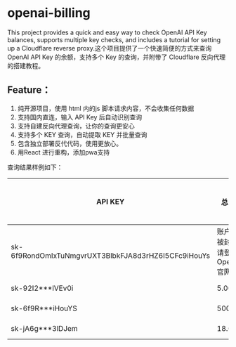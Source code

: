 # openai-billing
This project provides a quick and easy way to check OpenAI API Key balances, supports multiple key checks, and includes a tutorial for setting up a Cloudflare reverse proxy.这个项目提供了一个快速简便的方式来查询 OpenAI API Key 的余额，支持多个 Key 的查询，并附带了 Cloudflare 反向代理的搭建教程。

## Feature：

1. 纯开源项目，使用 html 内的js 脚本请求内容，不会收集任何数据
2. 支持国内直连，输入 API Key 后自动识别查询
3. 支持自建反向代理查询，让你的查询更安心
4. 支持多个 KEY 查询，自动提取 KEY 并批量查询
5. 包含独立部署反代代码，使用更放心。
6. 用React 进行重构，添加pwa支持

查询结果样例如下：

| API KEY                                    | 总限额   | 已使用 | 剩余量  | 到期时间    | GPT-4 | 是否绑卡 |
| ----------------------------------------- | ------- | ------ | ------- | ----------- | ----- | -------- |
| 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 | 账户疑似被封禁，请登录 OpenAI 官网确认| | | | ❌    | 🔴      |
| sk-92I2***lVEv0i                          | 5.00    | 0.00   | 5.00    | 2023-09-01 | ❌    | 🟢      |
| sk-6f9R***iHouYS                          | 5000.00 | 144.10 | 4855.90 | 2023-07-01 | ❌    | 🟢      |
| sk-jA6g***3lDJem                          | 18.00   | 0.00   | 🔴过期 | 2023-06-01 | ❌    | 🔴      |

